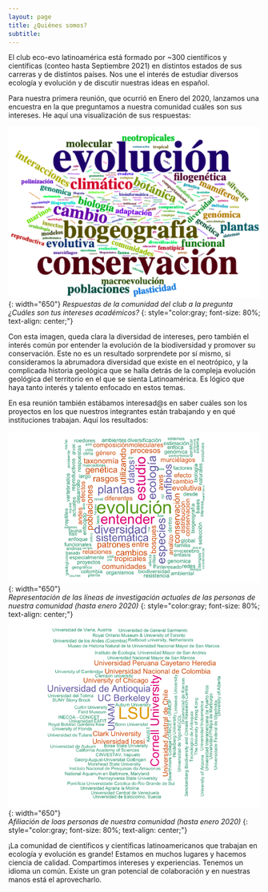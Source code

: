 ```yaml
---
layout: page
title: ¿Quiénes somos?
subtitle: 
---
```


El club eco-evo latinoamérica está formado por ~300 científicos y científicas (conteo hasta Septiembre 2021) en distintos estados de sus carreras y de distintos países. Nos une el interés de estudiar diversos ecología y evolución y de discutir nuestras ideas en español. 

Para nuestra primera reunión, que ocurrió en Enero del 2020, lanzamos una encuestra en la que preguntamos a nuestra comunidad cuáles son sus intereses. He aquí una visualización de sus respuestas:

![intereses](/assets/img/intereses.png){: width="650"}
*Respuestas de la comunidad del club a la pregunta ¿Cuáles son tus intereses académicos?*
{: style="color:gray; font-size: 80%; text-align: center;"}

Con esta imagen, queda clara la diversidad de intereses, pero también el interés común por entender la evolución de la biodiversidad y promover su conservación. Este no es un resultado sorprendete por sí mismo, si consideramos la abrumadora diversidad que existe en el neotrópico, y la complicada historia geológica que se halla detrás de la compleja evolución geológica del territorio en el que se sienta Latinoamérica. Es lógico que haya tanto interés y talento enfocado en estos temas.

En esa reunión también estábamos interesad@s en saber cuáles son los proyectos en los que nuestros integrantes están trabajando y en qué instituciones trabajan. Aquí los resultados:

![que hacemos](/assets/img/Que_hacemos.png){: width="650"}  
*Representación de las líneas de investigación actuales de las personas de nuestra comunidad (hasta enero 2020)*
{: style="color:gray; font-size: 80%; text-align: center;"}
![donde estamos](/assets/img/Instituciones.png){: width="650"}  
*Afiliación de loas personas de nuestra comunidad (hasta enero 2020)*
{: style="color:gray; font-size: 80%; text-align: center;"}

¡La comunidad de científicos y científicas latinoamericanos que trabajan en ecología y evolución es grande! Estamos en muchos lugares y hacemos ciencia de calidad. Compartimos intereses y experiencias. Tenemos un idioma un común. Existe un gran potencial de colaboración y en nuestras manos está el aprovecharlo. 